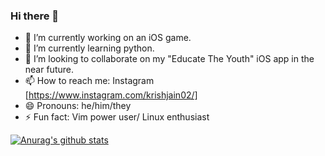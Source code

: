 ### Hi there 👋

- 🔭 I’m currently working on an iOS game.
- 🌱 I’m currently learning python.
- 👯 I’m looking to collaborate on my "Educate The Youth" iOS app in the near future.
- 📫 How to reach me: Instagram [https://www.instagram.com/krishjain02/]
- 😄 Pronouns: he/him/they
- ⚡ Fun fact: Vim power user/ Linux enthusiast



[![Anurag's github stats](https://github-readme-stats.vercel.app/api?username=Krish-sysadmin)](https://github.com/Krish-sysadmin/github-readme-stats)

